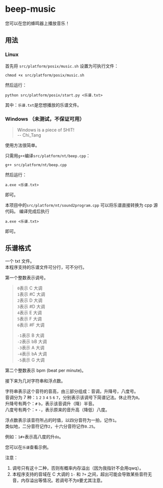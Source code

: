 # beep-music
您可以在您的蜂鸣器上播放音乐！

## 用法
### Linux
首先将 `src/platform/posix/music.sh` 设置为可执行文件：
```shell
chmod +x src/platform/posix/music.sh
```
然后运行：
```shell
python src/platform/posix/start.py <乐谱.txt>
```
其中：`乐谱.txt`是您想播放的乐谱文件。

### Windows （未测试，不保证可用）
> Windows is a piece of SHIT!  
> -- Chi\_Tang

使用方法很简单。

只需用`g++`编译`src/platform/nt/beep.cpp`：

```shell
g++ src/platform/nt/beep.cpp
```

然后运行：
```shell
a.exe <乐谱.txt>
```

即可。

本项目中的`src/platform/nt/sound2program.cpp` 可以将乐谱直接转换为 cpp 源代码。
编译完成后执行
```shell
a.exe <乐谱.txt>
```

即可。
## 乐谱格式
一个 txt 文件。  
本程序支持的乐谱文件可分行，可不分行。

第一个整数表示调号。
> `0`表示 C 大调  
> `1`表示 #C 大调  
> `2`表示 D 大调  
> `3`表示 #D 大调  
> `4`表示 E 大调  
> `5`表示 F 大调  
> `6`表示 #F 大调  
>  
> `-1`表示 B 大调  
> `-2`表示 bB 大调  
> `-3`表示 A 大调  
> `-4`表示 bA 大调  
> `-5`表示 G 大调  

第二个整数表示 bpm (beat per minute)。

接下来为几对字符串和浮点数。

字符串表示这个音符的音高，由三部分组成：音调，升降号，八度号。  
音调分为 7 种：`1` `2` `3` `4` `5` `6` `7`，分别表示该调号下简谱记法。休止符为`0`。  
升降号有两个：`#` `b`，表示该音调升（降）半音。  
八度号有两个：`+` `-`，表示原来的音升高（降低）八度。  

浮点数表示该音符所占的时值，以四分音符为一拍，记作`1`。  
类似地，二分音符记作`2`，十六分音符记作`0.25`。

例如：`1#+`表示高八度的升`do`。

您可以在`乐谱`查看示例。

注意：
1. 调号只有这十二种，否则有概率内存溢出（因为我指针不会用qwq）。  
2. 本程序支持的音域在 C 大调的 `1-` 和 `7+` 之间，超出可能会导致某些音符无音，内存溢出等情况。若调号不为`0`要尤其注意。  

